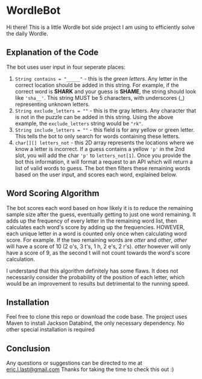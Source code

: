# WordleBot

Hi there! This is a little Wordle bot side project I am using to efficiently solve the daily Wordle.

## Explanation of the Code
The bot uses user input in four seperate places:
1. `String contains = "_____"` - this is the *green letters*. Any letter in the correct location should be added in this string. For example, if the correct word is **SHARK** and your guess is **SHAME**, the string should look like `'sha__'`. This string MUST be 5 characters, with underscores (\_) representing unknown letters.
2. `String exclude_letters = ""` - this is the gray letters. Any character that is not in the puzzle can be added in this string. Using the above example, the `exclude_letters` string would be `"rk"`.
3. `String include_letters = ""` - this field is for any yellow or green letter. This tells the bot to only search for words containing these letters.
4. `char[][] letters_not` - this 2D array represents the locations where we know a letter is incorrect. If a guess contains a yellow `'p'` in the 2nd slot, you will add the char `'p'` to `letters_not[1]`. 
Once you provide the bot this information, it will format a request to an API which will return a list of valid words to guess.
The bot then filters these remaining words based on the user input, and scores each word, explained below.

## Word Scoring Algorithm
The bot scores each word based on how likely it is to reduce the remaining sample size after the guess, eventually getting to just one word remaining.
It adds up the frequency of every letter in the remaining word list, then calculates each word's score by adding up the frequencies.
HOWEVER, each unique letter in a word is counted only once when calculating word score. For example. If the two remaining words are *otter* and *other*, *other* will have a score of 10 (2 o's, 3 t's, 1 h, 2 e's, 2 r's). *otter* however will only have a score of 9, as the second t will not count towards the word's score calculation.

I understand that this algorithm definitely has some flaws. It does not necessarily consider the probability of the position of each letter, which would be an improvement to results but detrimental to the running speed.

## Installation
Feel free to clone this repo or download the code base. The project uses Maven to install Jackson Databind, the only necessary dependency. No other special installation is required

## Conclusion
Any questions or suggestions can be directed to me at [eric.l.last@gmail.com](mailto:eric.l.last@gmail.com)
Thanks for taking the time to check this out :)

